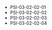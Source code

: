 <!--
    ATTENTION: This file was generated via gradle!
               Do NOT manually edit this file! Any such changes will be overwritten!
-->
* PSI-03-02-02-01
* PSI-03-02-02-02
* PSI-03-02-02-03
* PSI-03-02-02-04
